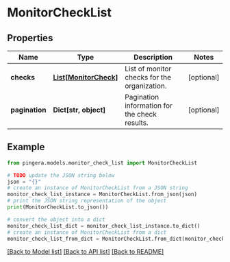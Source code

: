 # MonitorCheckList


## Properties

Name | Type | Description | Notes
------------ | ------------- | ------------- | -------------
**checks** | [**List[MonitorCheck]**](MonitorCheck.md) | List of monitor checks for the organization. | [optional] 
**pagination** | **Dict[str, object]** | Pagination information for the check results. | [optional] 

## Example

```python
from pingera.models.monitor_check_list import MonitorCheckList

# TODO update the JSON string below
json = "{}"
# create an instance of MonitorCheckList from a JSON string
monitor_check_list_instance = MonitorCheckList.from_json(json)
# print the JSON string representation of the object
print(MonitorCheckList.to_json())

# convert the object into a dict
monitor_check_list_dict = monitor_check_list_instance.to_dict()
# create an instance of MonitorCheckList from a dict
monitor_check_list_from_dict = MonitorCheckList.from_dict(monitor_check_list_dict)
```
[[Back to Model list]](../README.md#documentation-for-models) [[Back to API list]](../README.md#documentation-for-api-endpoints) [[Back to README]](../README.md)


